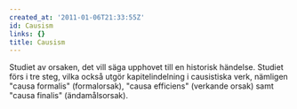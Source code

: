 ```yaml
---
created_at: '2011-01-06T21:33:55Z'
id: Causism
links: {}
title: Causism
---
```


Studiet av orsaken, det vill säga upphovet till en historisk händelse. Studiet förs i tre steg,
vilka också utgör kapitelindelning i causistiska verk, nämligen "causa formalis" (formalorsak),
"causa efficiens" (verkande orsak) samt "causa finalis" (ändamålsorsak).